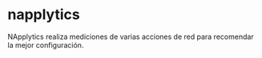 # napplytics
NApplytics realiza mediciones de varias acciones de red para recomendar la mejor configuración.
